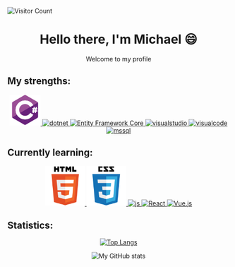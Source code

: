 <!--
**bhadom/bhadom** is a ✨ _special_ ✨ repository because its `README.md` (this file) appears on your GitHub profile.

Here are some ideas to get you started:

- 🔭 I’m currently working on ...
- 🌱 I’m currently learning ...
- 👯 I’m looking to collaborate on ...
- 🤔 I’m looking for help with ...
- 💬 Ask me about ...
- 📫 How to reach me: ...
- 😄 Pronouns: ...
- ⚡ Fun fact: ...


[![Top Langs](https://github-readme-stats.vercel.app/api/top-langs/?username=bhadom&theme=github_dark&layout=compact)](https://github.com/anuraghazra/github-readme-stats)

![Github stats](https://github-readme-stats.vercel.app/api?username=bhadom&theme=github_dark&show_icons=true&count_private=true)
-->
![Visitor Count](https://komarev.com/ghpvc/?username=bhadom&color=blue&style=plastic)
<h1 align="center">Hello there, I'm Michael 😄</h1>
<p align="center">Welcome to my profile</p>

<h2 align="left">My strengths:</h2>


<div align="center">
   <a href="https://docs.microsoft.com/en-us/dotnet/csharp/" target="_blank" rel="noreferrer">
    <img
      src="https://raw.githubusercontent.com/devicons/devicon/master/icons/csharp/csharp-original.svg"
      alt="csharp"
      width="70"
      height="70"
    />
  </a>
  <a href="https://dotnet.microsoft.com/" target="_blank" rel="noreferrer">
    <img
      src="https://cdn.jsdelivr.net/gh/devicons/devicon/icons/dotnetcore/dotnetcore-original.svg"
      alt="dotnet"
      width="70"
      height="70"
    />
  </a>
   <a href="https://docs.microsoft.com/en-us/ef/" target="_blank" rel="noreferrer">
    <img
      src="https://codeopinion.com/wp-content/uploads/2017/10/Bitmap-MEDIUM_Entity-Framework-Core-Logo_2colors_Square_Boxed_RGB-300x300.png"
      alt="Entity Framework Core"
      width="70"
      height="70"
    />
  </a>
  <a href="https://visualstudio.microsoft.com" target="_blank" rel="noreferrer">
    <img
      src="https://cdn.jsdelivr.net/gh/devicons/devicon/icons/visualstudio/visualstudio-plain.svg"
      alt="visualstudio"
      width="70"
      height="70"
    />
  </a>
  <a href="https://code.visualstudio.com" target="_blank" rel="noreferrer">
    <img
      src="https://cdn.jsdelivr.net/gh/devicons/devicon/icons/vscode/vscode-original.svg"
      alt="visualcode"
      width="70"
      height="70"
    />
  </a>
   <a
    href="https://www.microsoft.com/en-us/sql-server" target="_blank" rel="noreferrer">
    <img
      src="https://www.svgrepo.com/show/303229/microsoft-sql-server-logo.svg"
      alt="mssql"
      width="70"
      height="70"
    />    
  </a>
</a>
<h2 align="left">Currently learning:</h2>
  
  <a href="https://www.w3.org/html/" target="_blank" rel="noreferrer">
    <img
      src="https://raw.githubusercontent.com/devicons/devicon/master/icons/html5/html5-original-wordmark.svg"
      alt="html5"
      width="90"
      height="90"
    />
  </a>
  <a href="https://www.w3schools.com/css/" target="_blank" rel="noreferrer">
    <img
      src="https://raw.githubusercontent.com/devicons/devicon/master/icons/css3/css3-original-wordmark.svg"
      alt="css3"
      width="90"
      height="90"
    />
  </a>
  <a href="https://www.w3schools.com/js/" target="_blank" rel="noreferrer">
    <img
      src="https://www.w3schools.com/whatis/img_js.png"
      alt="js"
      width="70"
      height="70"
    />
  </a>
  <a href="https://www.w3schools.com/react/" target="_blank" rel="noreferrer">
    <img
      src="https://upload.wikimedia.org/wikipedia/commons/thumb/a/a7/React-icon.svg/2300px-React-icon.svg.png"
      alt="React"
      width="70"
      height="70"
    />
  </a>
  <a href="https://vuejs.org/" target="_blank" rel="noreferrer">
    <img
      src="https://upload.wikimedia.org/wikipedia/commons/thumb/9/95/Vue.js_Logo_2.svg/512px-Vue.js_Logo_2.svg.png"
      alt="Vue.js"
      width="70"
      height="70"
    />
  </a>



<h2 align="left">Statistics:</h2>

[![Top Langs](https://github-readme-stats.vercel.app/api/top-langs/?username=bhadom&theme=chartreuse-dark&layout=compact)](https://github.com/anuraghazra/github-readme-stats)

![My GitHub stats](https://github-readme-stats.vercel.app/api?username=bhadom&theme=chartreuse-dark&show_icons=true)




